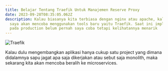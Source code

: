 ```yaml
---
title: Belajar Tentang Traefik Untuk Manajemen Reserve Proxy
date: 2023-09-28T08:35:05.062Z
description: Kalau biasanya kita terbiasa dengan nginx atau apache, kali ini
  saya akan mencoba menggunakan tools baru yaitu Traefik. Saat ini implementasi
  pada production belum pernah saya coba tetapi kelihatannya menarik
---
```

![Traefik](/img/traefik-architecture.webp "Traefik Concepts")

K﻿alau dulu mengembangkan aplikasi hanya cukup satu project yang dimana didalamnya sapu jagat apa saja dikerjakan atau sebut saja monolith, maka sekarang kita akan mencoba beralih ke microservices.